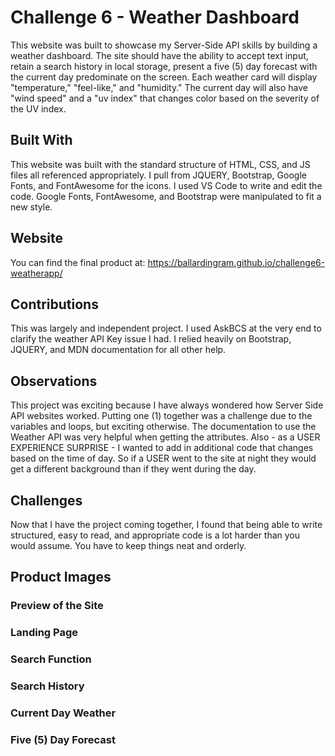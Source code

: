 # Challenge 6 - Weather Dashboard
This website was built to showcase my Server-Side API skills by building a weather dashboard. The site should have the ability to accept text input, retain a search history in local storage, present a five (5) day forecast with the current day predominate on the screen. Each weather card will display "temperature," "feel-like," and "humidity." The current day will also have "wind speed" and a "uv index" that changes color based on the severity of the UV index.

## Built With
This website was built with the standard structure of HTML, CSS, and JS files all referenced appropriately. I pull from JQUERY, Bootstrap, Google Fonts, and FontAwesome for the icons. I used VS Code to write and edit the code. Google Fonts, FontAwesome, and Bootstrap were manipulated to fit a new style.

## Website
You can find the final product at: https://ballardingram.github.io/challenge6-weatherapp/

## Contributions
This was largely and independent project. I used AskBCS at the very end to clarify the weather API Key issue I had. I relied heavily on Bootstrap, JQUERY, and MDN documentation for all other help.

## Observations
This project was exciting because I have always wondered how Server Side API websites worked. Putting one (1) together was a challenge due to the variables and loops, but exciting otherwise. The documentation to use the Weather API was very helpful when getting the attributes. Also - as a USER EXPERIENCE SURPRISE - I wanted to add in additional code that changes based on the time of day. So if a USER went to the site at night they would get a different background than if they went during the day.

## Challenges
Now that I have the project coming together, I found that being able to write structured, easy to read, and appropriate code is a lot harder than you would assume. You have to keep things neat and orderly.

## Product Images

### Preview of the Site

### Landing Page

### Search Function

### Search History

### Current Day Weather

### Five (5) Day Forecast
